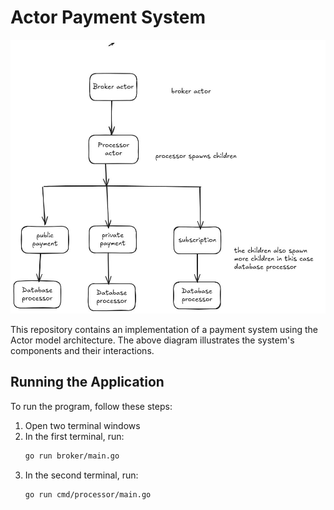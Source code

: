 # Actor Payment System

![Actor System Architecture](./assets/actor_model.jpg)

This repository contains an implementation of a payment system using the Actor model architecture. The above diagram illustrates the system's components and their interactions.

## Running the Application

To run the program, follow these steps:

1. Open two terminal windows
2. In the first terminal, run:
    ```bash
    go run broker/main.go
    ```
3. In the second terminal, run:
    ```bash
    go run cmd/processor/main.go
    ```